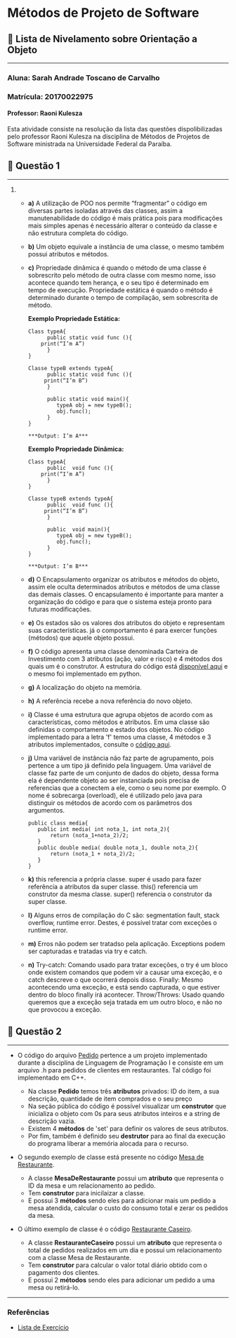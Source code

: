 # Métodos de Projeto de Software
## 📌 Lista de Nivelamento sobre Orientação a Objeto

---


### Aluna: Sarah Andrade Toscano de Carvalho 
### Matrícula: 20170022975
#### Professor: Raoni Kulesza

Esta atividade consiste na resolução da lista das questões dispolibilizadas pelo professor Raoni Kulesza na disciplina de Métodos de Projetos de Software ministrada na Universidade Federal da Paraíba.

## 📝 Questão 1

---

1. 
   * **a)** A utilização de POO nos permite “fragmentar” o código em diversas partes isoladas através das classes, assim a manutenabilidade do código é mais prática pois para modificações mais simples apenas é necessário alterar o conteúdo da classe e não estrutura completa do código. 
    
   * **b)** Um objeto equivale a instância de uma classe, o mesmo também possui atributos e métodos.
    
   * **c)** Propriedade dinâmica é quando o método de uma classe é sobrescrito pelo método de outra classe com mesmo nome, isso acontece quando tem herança, e o seu tipo é determinado em tempo de execução.
Propriedade estática é quando  o método é determinado durante o tempo de compilação, sem sobrescrita de método.

		**Exemplo Propriedade Estática:**

		```
		Class typeA{
		      public static void func (){
			print(“I’m A”)
		      }
		}

		Classe typeB extends typeA{
		      public static void func (){
			 print(“I’m B”)
		      }
		      
		      public static void main(){
		         typeA obj = new typeB();
		         obj.func();
		      }
		}

		***Output: I’m A***

		```
		
		
		**Exemplo Propriedade Dinâmica:**

		```
		Class typeA{
		      public  void func (){
			print(“I’m A”)
		      }
		}

		Classe typeB extends typeA{
		      public  void func (){
			 print(“I’m B”)
		      }
		      
		      public  void main(){
		         typeA obj = new typeB();
		         obj.func();
		      }
		}

		***Output: I’m B***
		```
		
   * **d)** O Encapsulamento organizar os atributos e métodos do objeto, assim ele oculta determinados atributos e métodos de uma classe das demais classes. O encapsulamento é importante para  manter a organização do código e para que o sistema esteja pronto para futuras modificações.

		
   * **e)** Os estados são os valores dos atributos do objeto e representam suas características. já o comportamento é para exercer funções (métodos) que aquele objeto possui. 

   * **f)** O código apresenta uma classe denominada Carteira de Investimento com 3 atributos (ação, valor e risco) e 4 métodos dos quais um é o construtor. A estrutura do código está [disponível aqui](https://github.com/SarahToscano/Metodos_Projeto_Software/blob/master/Lista%20de%20nivelamento%20-%20OO/Quest%C3%A3o%201%20-%20codigos/estado_comportamento.py) e o mesmo foi implementado em python.
   
   * **g)** A localização do objeto na memória.
   
   * **h)** A referência recebe a nova referência do novo objeto.
   
   * **i)** Classe é uma estrutura que agrupa objetos de acordo com as características, como métodos e atributos. Em uma classe são definidas o comportamento e estado dos objetos. No código implementado para a letra 'f' temos uma classe, 4 métodos e 3 atributos implementados, consulte o [código aqui](https://github.com/SarahToscano/Metodos_Projeto_Software/blob/master/Lista%20de%20nivelamento%20-%20OO/Quest%C3%A3o%201%20-%20codigos/estado_comportamento.py).
   
   
   * **j)** Uma variável de instância não faz parte de agrupamento, pois pertence a um tipo já definido pela linguagem. 
   	    Uma variável de classe faz parte de um conjunto de dados do objeto, dessa forma ela é dependente objeto ao ser instanciada pois precisa de referencias que a conectem a ele, como o seu nome por exemplo.
	O nome é sobrecarga (overload), ele é utilizado pelo java para distinguir os métodos de acordo com os parâmetros dos argumentos.
	
	
	 ```
	 public class media{
	    public int media( int nota_1, int nota_2){
	        return (nota_1+nota_2)/2;
	    }
	    public double media( double nota_1, double nota_2){
	        return (nota_1 + nota_2)/2;
	    }
     }
	 ```
	
   * **k)** this referencia a própria classe.
	    super é usado para fazer referência a atributos da super classe.
	    this()  referencia um construtor da mesma classe.
 	    super() referencia o construtor da super classe.	
      	    
   * **l)** Alguns erros de compilação do C são: segmentation fault, stack overflow, runtime error. Destes, é possível tratar com exceções o runtime error.
   
   * **m)** Erros não podem ser tratadso pela aplicação. Exceptions podem ser capturadas e tratadas via try e catch.
   
   * **n)** Try-catch: Comando usado para tratar exceções, o try é um bloco onde existem comandos que podem vir a causar uma exceção, e o catch descreve o que ocorrerá depois disso.
Finally: Mesmo acontecendo uma exceção, e está sendo capturada, o que estiver dentro do bloco finally irá acontecer.
Throw/Throws: Usado quando queremos que a exceção seja tratada em um outro bloco, e não no que provocou a exceção.



## 📝 Questão 2

---


  * O código do arquivo [Pedido](https://github.com/SarahToscano/Metodos_Projeto_Software/blob/master/Lista%20de%20nivelamento%20-%20OO/Quest%C3%A3o%202%20-%20codigos/Pedido.h) pertence a um projeto implementado durante a disciplina de Linguagem de Programação I e consiste em um arquivo .h para pedidos de clientes em restaurantes. Tal código foi implementado em C++.
  
     * Na classe **Pedido** temos três **atributos** privados: ID do item, a sua descrição, quantidade de item comprados e o seu preço
     * Na seção pública do código é possível visualizar um **construtor** que inicializa o objeto com 0s para seus atributos inteiros e a string de descrição vazia.
     * Existem 4 **métodos** de 'set' para definir os valores de seus atributos.
     * Por fim, também é definido seu **destrutor** para ao final da execução do programa liberar a memória alocada para o recurso.
     
 * O segundo exemplo de classe está presente no código [Mesa de Restaurante](https://github.com/SarahToscano/Metodos_Projeto_Software/blob/master/Lista%20de%20nivelamento%20-%20OO/Quest%C3%A3o%202%20-%20codigos/MesaDeRestaurante.h). 
 
     * A classe **MesaDeRestaurante** possui um **atributo** que representa o ID da mesa e um relacionamento ao pedido.
     * Tem **construtor** para inicilaizar a classe.
     * E possui 3 **métodos** sendo eles para adicionar mais um pedido a mesa atendida, calcular o custo do consumo total e zerar os pedidos da mesa.
     
     
 * O último exemplo de classe é o código [Restaurante Caseiro](https://github.com/SarahToscano/Metodos_Projeto_Software/blob/master/Lista%20de%20nivelamento%20-%20OO/Quest%C3%A3o%202%20-%20codigos/RestauranteCaseiro.h). 
 
     * A classe **RestauranteCaseiro** possui um **atributo** que representa o total de pedidos realizados em um dia e possui um relacionamento com a classe Mesa de Restaurante.
     * Tem **construtor** para calcular o valor total diário obtido com o pagamento dos clientes.
     * E possui 2 **métodos** sendo eles para adicionar um pedido a uma mesa ou retirá-lo. 
  
---




### Referências

- [Lista de Exercício](https://github.com/SAndradeTC/Metodos_Projeto_Software/blob/master/Lista%20de%20nivelamento%20-%20OO/Quest%C3%B5es.pdf)


